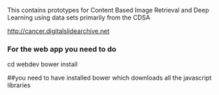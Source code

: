 This contains prototypes for Content Based Image Retrieval and Deep Learning using data sets primarily from the CDSA

http://cancer.digitalslidearchive.net



### For the web app you need to do
cd webdev
bower install

##you need to have installed bower which downloads all the javascript libraries
